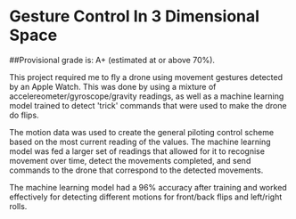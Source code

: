 # Gesture Control In 3 Dimensional Space
##Provisional grade is: A+ (estimated at or above 70%).

This project required me to fly a drone using movement gestures detected by an Apple Watch.
This was done by using a mixture of accelereometer/gyroscope/gravity readings, as well as a machine learning model trained to detect 'trick' commands that were used to make the drone do flips.

The motion data was used to create the general piloting control scheme based on the most current reading of the values.
The machine learning model was fed a larger set of readings that allowed for it to recognise movement over time, detect the movements completed, and send commands to the drone that correspond to the detected movements.

The machine learning model had a 96% accuracy after training and worked effectively for detecting different motions for front/back flips and left/right rolls.
